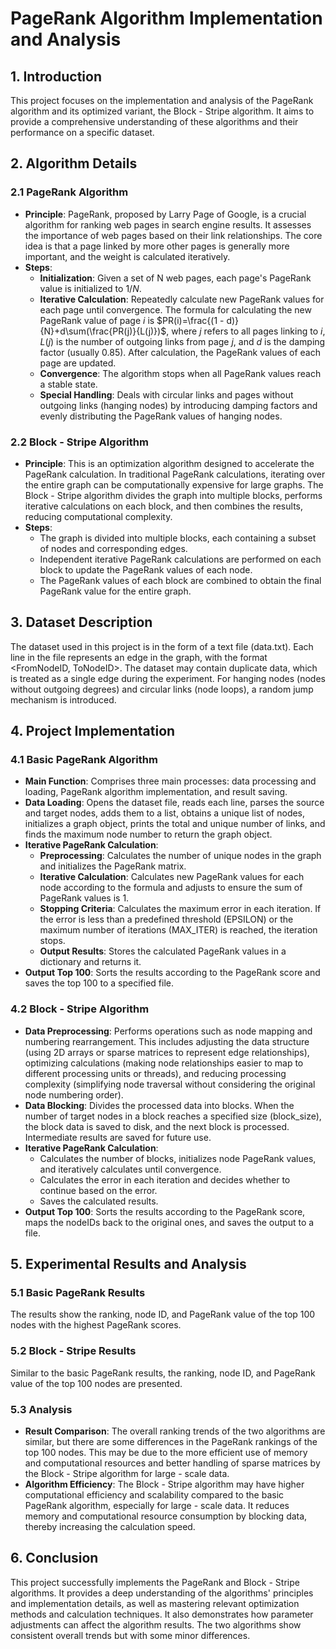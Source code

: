 # PageRank Algorithm Implementation and Analysis

## 1. Introduction
This project focuses on the implementation and analysis of the PageRank algorithm and its optimized variant, the Block - Stripe algorithm. It aims to provide a comprehensive understanding of these algorithms and their performance on a specific dataset.

## 2. Algorithm Details
### 2.1 PageRank Algorithm
- **Principle**: PageRank, proposed by Larry Page of Google, is a crucial algorithm for ranking web pages in search engine results. It assesses the importance of web pages based on their link relationships. The core idea is that a page linked by more other pages is generally more important, and the weight is calculated iteratively.
- **Steps**:
  - **Initialization**: Given a set of N web pages, each page's PageRank value is initialized to $1/N$.
  - **Iterative Calculation**: Repeatedly calculate new PageRank values for each page until convergence. The formula for calculating the new PageRank value of page $i$ is $PR(i)=\frac{(1 - d)}{N}+d\sum(\frac{PR(j)}{L(j)})$, where $j$ refers to all pages linking to $i$, $L(j)$ is the number of outgoing links from page $j$, and $d$ is the damping factor (usually 0.85). After calculation, the PageRank values of each page are updated.
  - **Convergence**: The algorithm stops when all PageRank values reach a stable state.
  - **Special Handling**: Deals with circular links and pages without outgoing links (hanging nodes) by introducing damping factors and evenly distributing the PageRank values of hanging nodes.

### 2.2 Block - Stripe Algorithm
- **Principle**: This is an optimization algorithm designed to accelerate the PageRank calculation. In traditional PageRank calculations, iterating over the entire graph can be computationally expensive for large graphs. The Block - Stripe algorithm divides the graph into multiple blocks, performs iterative calculations on each block, and then combines the results, reducing computational complexity.
- **Steps**:
  - The graph is divided into multiple blocks, each containing a subset of nodes and corresponding edges.
  - Independent iterative PageRank calculations are performed on each block to update the PageRank values of each node.
  - The PageRank values of each block are combined to obtain the final PageRank value for the entire graph.

## 3. Dataset Description
The dataset used in this project is in the form of a text file (data.txt). Each line in the file represents an edge in the graph, with the format <FromNodeID, ToNodeID>. The dataset may contain duplicate data, which is treated as a single edge during the experiment. For hanging nodes (nodes without outgoing degrees) and circular links (node loops), a random jump mechanism is introduced.

## 4. Project Implementation
### 4.1 Basic PageRank Algorithm
- **Main Function**: Comprises three main processes: data processing and loading, PageRank algorithm implementation, and result saving.
- **Data Loading**: Opens the dataset file, reads each line, parses the source and target nodes, adds them to a list, obtains a unique list of nodes, initializes a graph object, prints the total and unique number of links, and finds the maximum node number to return the graph object.
- **Iterative PageRank Calculation**:
  - **Preprocessing**: Calculates the number of unique nodes in the graph and initializes the PageRank matrix.
  - **Iterative Calculation**: Calculates new PageRank values for each node according to the formula and adjusts to ensure the sum of PageRank values is 1.
  - **Stopping Criteria**: Calculates the maximum error in each iteration. If the error is less than a predefined threshold (EPSILON) or the maximum number of iterations (MAX_ITER) is reached, the iteration stops.
  - **Output Results**: Stores the calculated PageRank values in a dictionary and returns it.
- **Output Top 100**: Sorts the results according to the PageRank score and saves the top 100 to a specified file.

### 4.2 Block - Stripe Algorithm
- **Data Preprocessing**: Performs operations such as node mapping and numbering rearrangement. This includes adjusting the data structure (using 2D arrays or sparse matrices to represent edge relationships), optimizing calculations (making node relationships easier to map to different processing units or threads), and reducing processing complexity (simplifying node traversal without considering the original node numbering order).
- **Data Blocking**: Divides the processed data into blocks. When the number of target nodes in a block reaches a specified size (block_size), the block data is saved to disk, and the next block is processed. Intermediate results are saved for future use.
- **Iterative PageRank Calculation**:
  - Calculates the number of blocks, initializes node PageRank values, and iteratively calculates until convergence.
  - Calculates the error in each iteration and decides whether to continue based on the error.
  - Saves the calculated results.
- **Output Top 100**: Sorts the results according to the PageRank score, maps the nodeIDs back to the original ones, and saves the output to a file.

## 5. Experimental Results and Analysis
### 5.1 Basic PageRank Results
The results show the ranking, node ID, and PageRank value of the top 100 nodes with the highest PageRank scores.
### 5.2 Block - Stripe Results
Similar to the basic PageRank results, the ranking, node ID, and PageRank value of the top 100 nodes are presented.
### 5.3 Analysis
- **Result Comparison**: The overall ranking trends of the two algorithms are similar, but there are some differences in the PageRank rankings of the top 100 nodes. This may be due to the more efficient use of memory and computational resources and better handling of sparse matrices by the Block - Stripe algorithm for large - scale data.
- **Algorithm Efficiency**: The Block - Stripe algorithm may have higher computational efficiency and scalability compared to the basic PageRank algorithm, especially for large - scale data. It reduces memory and computational resource consumption by blocking data, thereby increasing the calculation speed.

## 6. Conclusion
This project successfully implements the PageRank and Block - Stripe algorithms. It provides a deep understanding of the algorithms' principles and implementation details, as well as mastering relevant optimization methods and calculation techniques. It also demonstrates how parameter adjustments can affect the algorithm results. The two algorithms show consistent overall trends but with some minor differences.
